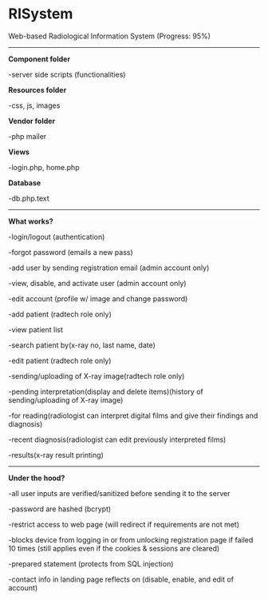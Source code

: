 # RISystem
Web-based Radiological Information System (Progress: 95%)

--------------------------------------------------
**Component folder**

-server side scripts (functionalities)

**Resources folder**

-css, js, images


**Vendor folder**

-php mailer

**Views**

-login.php, home.php

**Database**

-db.php.text

--------------------------------------------------
**What works?**

-login/logout (authentication)

-forgot password (emails a new pass)

-add user by sending registration email (admin account only)

-view, disable, and activate user (admin account only)

-edit account (profile w/ image and change password)

-add patient (radtech role only)

-view patient list

-search patient by(x-ray no, last name, date)

-edit patient (radtech role only)

-sending/uploading of X-ray image(radtech role only)

-pending interpretation(display and delete items)(history of sending/uploading of X-ray image)

-for reading(radiologist can interpret digital films and give their findings and diagnosis)

-recent diagnosis(radiologist can edit previously interpreted films)

-results(x-ray result printing)

--------------------------------------------------
**Under the hood?**

-all user inputs are verified/sanitized before sending it to the server

-password are hashed (bcrypt)

-restrict access to web page (will redirect if requirements are not met)

-blocks device from logging in or from unlocking registration page if failed 10 times (still applies even if the cookies & sessions are cleared)

-prepared statement (protects from SQL injection)

-contact info in landing page reflects on (disable, enable, and edit of account)

